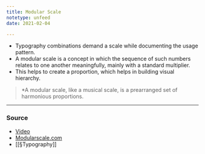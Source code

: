 ```yaml
---
title: Modular Scale
notetype: unfeed
date: 2021-02-04

---
```


- Typography combinations demand a scale while documenting the usage pattern. 
- A modular scale is a concept in which the sequence of such numbers relates to one another meaningfully, mainly with a standard multiplier. 
- This helps to create a proportion, which helps in building visual hierarchy. 
> *A modular scale, like a musical scale, is a prearranged set of harmonious proportions.

--- 

### Source
- [Video](https://vimeo.com/17079380)
- [Modularscale.com](https://www.modularscale.com/)
- [[§Typography]]